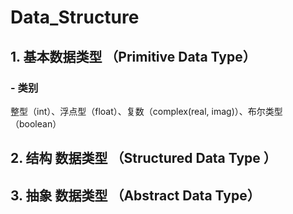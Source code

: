 # Data_Structure

## 1. 基本数据类型 （Primitive Data Type）

### - 类别
整型（int）、浮点型（float）、复数（complex(real, imag)）、布尔类型（boolean）

## 2. 结构 数据类型 （Structured Data Type ）

## 3.  抽象 数据类型 （Abstract Data Type）

